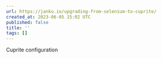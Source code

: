 ```yaml
---
url: https://janko.io/upgrading-from-selenium-to-cuprite/
created_at: 2023-06-05 15:02 UTC
published: false
title: ''
tags: []
---
```


Cuprite configuration
